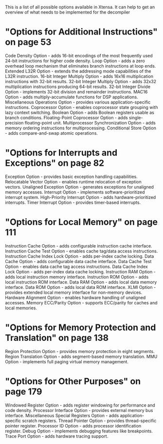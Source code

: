 This is a list of all possible options available in Xtensa. 
It can help to get an overview of what needs to be implemented for the decompiler

# "Options for Additional Instructions" on page 53
Code Density Option                       - adds 16-bit encodings of the most frequently used 24-bit instructions for higher code density.
Loop Option                               - adds a zero overhead loop mechanism that eliminates branch instructions at loop ends.
Extended L32R Option                      - extends the addressing mode capabilities of the L32R instruction.
16-bit Integer Multiply Option            - adds 16x16 multiplication instructions with 32-bit results.
32-bit Integer Multiply Option            - adds 32x32 multiplication instructions producing 64-bit results.
32-bit Integer Divide Option              - implements 32-bit division and remainder instructions.
MAC16 Option                              - adds multiply-accumulate functions for DSP applications.
Miscellaneous Operations Option           - provides various application-specific instructions.
Coprocessor Option                        - enables coprocessor state grouping with lazy context switching.
Boolean Option                            - adds Boolean registers usable as branch conditions.
Floating-Point Coprocessor Option         - adds single-precision floating-point unit.
Multiprocessor Synchronization Option     - adds memory ordering instructions for multiprocessing.
Conditional Store Option                  - adds compare-and-swap atomic operations.

# "Options for Interrupts and Exceptions" on page 82
Exception Option                          - provides basic exception handling capabilities.
Relocatable Vector Option                 - enables runtime relocation of exception vectors.
Unaligned Exception Option                - generates exceptions for unaligned memory accesses.
Interrupt Option                          - implements software-prioritized interrupt system.
High-Priority Interrupt Option            - adds hardware-prioritized interrupts.
Timer Interrupt Option                    - provides timer-based interrupts.

# "Options for Local Memory" on page 111
Instruction Cache Option                  - adds configurable instruction cache interface.
Instruction Cache Test Option             - enables cache tag/data access instructions.
Instruction Cache Index Lock Option       - adds per-index cache locking.
Data Cache Option                         - adds configurable data cache interface.
Data Cache Test Option                    - enables data cache tag access instructions.
Data Cache Index Lock Option              - adds per-index data cache locking.
Instruction RAM Option                    - adds local instruction memory interface.
Instruction ROM Option                    - adds local instruction ROM interface.
Data RAM Option                           - adds local data memory interface.
Data ROM Option                           - adds local data ROM interface.
XLMI Option                               - provides extended local memory interface for non-memory devices.
Hardware Alignment Option                 - enables hardware handling of unaligned accesses.
Memory ECC/Parity Option                  - supports ECC/parity for caches and local memories.

# "Options for Memory Protection and Translation" on page 138
Region Protection Option                  - provides memory protection in eight segments.
Region Translation Option                 - adds segment-based memory translation.
MMU Option                                - implements full paging virtual memory management.

# "Options for Other Purposes" on page 179
Windowed Register Option                  - adds register windowing for performance and code density.
Processor Interface Option                - provides external memory bus interface.
Miscellaneous Special Registers Option    - adds application-specific scratch registers.
Thread Pointer Option                     - provides thread-specific pointer register.
Processor ID Option                       - adds processor identification register.
Debug Option                              - implements debugging features like breakpoints.
Trace Port Option                         - adds hardware tracing support.
